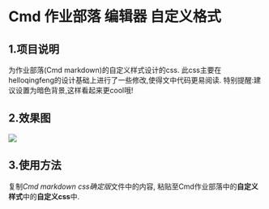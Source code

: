 # Cmd 作业部落 编辑器 自定义格式
## 1.项目说明
 为作业部落(Cmd markdown)的自定义样式设计的css.
 此css主要在helloqingfeng的设计基础上进行了一些修改,使得文中代码更易阅读.
特别提醒:建议设置为暗色背景,这样看起来更cool哦!

## 2.效果图
![ ](https://github.com/shawshanks/Cmd_markdown_css/blob/master/Cmd%20markdown%20%E6%9C%80%E7%BB%88%E6%95%88%E6%9E%9C%E5%9B%BE1.png)

## 3.使用方法
 
 复制*Cmd markdown css确定版*文件中的内容, 粘贴至Cmd作业部落中的**自定义样式**中的**自定义css**中.

